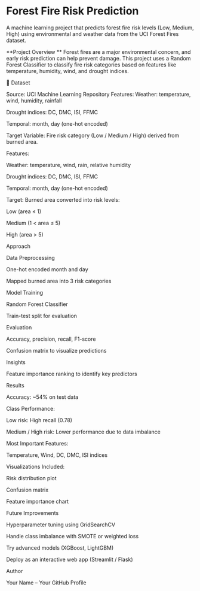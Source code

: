 # Forest Fire Risk Prediction

A machine learning project that predicts forest fire risk levels (Low, Medium, High) using environmental and weather data from the UCI Forest Fires dataset.


**Project Overview **
Forest fires are a major environmental concern, and early risk prediction can help prevent damage.
This project uses a Random Forest Classifier to classify fire risk categories based on features like temperature, humidity, wind, and drought indices.

📂 Dataset

Source: UCI Machine Learning Repository
Features:
Weather: temperature, wind, humidity, rainfall

Drought indices: DC, DMC, ISI, FFMC

Temporal: month, day (one-hot encoded)

Target Variable: Fire risk category (Low / Medium / High) derived from burned area.

Features:

Weather: temperature, wind, rain, relative humidity

Drought indices: DC, DMC, ISI, FFMC

Temporal: month, day (one-hot encoded)

Target: Burned area converted into risk levels:

Low (area ≤ 1)

Medium (1 < area ≤ 5)

High (area > 5)

Approach

Data Preprocessing

One-hot encoded month and day

Mapped burned area into 3 risk categories

Model Training

Random Forest Classifier

Train-test split for evaluation

Evaluation

Accuracy, precision, recall, F1-score

Confusion matrix to visualize predictions

Insights

Feature importance ranking to identify key predictors

Results

Accuracy: ~54% on test data

Class Performance:

Low risk: High recall (0.78)

Medium / High risk: Lower performance due to data imbalance

Most Important Features:

Temperature, Wind, DC, DMC, ISI indices

Visualizations Included:

Risk distribution plot

Confusion matrix

Feature importance chart

Future Improvements

Hyperparameter tuning using GridSearchCV

Handle class imbalance with SMOTE or weighted loss

Try advanced models (XGBoost, LightGBM)

Deploy as an interactive web app (Streamlit / Flask)

Author

Your Name – Your GitHub Profile
